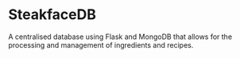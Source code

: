 # SteakfaceDB
A centralised database using Flask and MongoDB that allows for the processing and management of ingredients and recipes.
